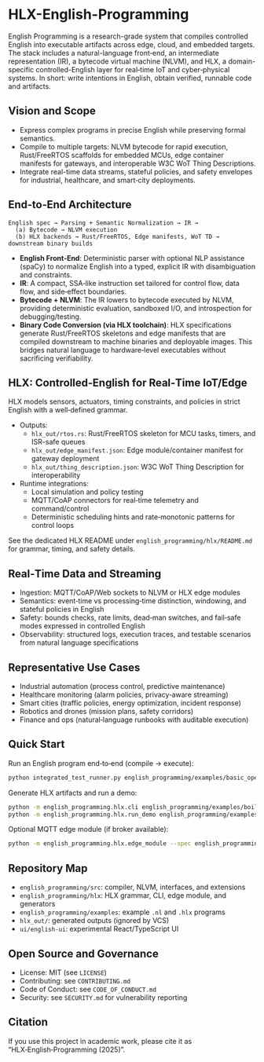 # HLX-English-Programming

English Programming is a research-grade system that compiles controlled English into executable artifacts across edge, cloud, and embedded targets. The stack includes a natural-language front‑end, an intermediate representation (IR), a bytecode virtual machine (NLVM), and HLX, a domain-specific controlled-English layer for real‑time IoT and cyber‑physical systems. In short: write intentions in English, obtain verified, runnable code and artifacts.

## Vision and Scope

- Express complex programs in precise English while preserving formal semantics.
- Compile to multiple targets: NLVM bytecode for rapid execution, Rust/FreeRTOS scaffolds for embedded MCUs, edge container manifests for gateways, and interoperable W3C WoT Thing Descriptions.
- Integrate real-time data streams, stateful policies, and safety envelopes for industrial, healthcare, and smart‑city deployments.

## End‑to‑End Architecture

```
English spec → Parsing + Semantic Normalization → IR →
  (a) Bytecode → NLVM execution
  (b) HLX backends → Rust/FreeRTOS, Edge manifests, WoT TD → downstream binary builds
```

- **English Front‑End**: Deterministic parser with optional NLP assistance (spaCy) to normalize English into a typed, explicit IR with disambiguation and constraints.
- **IR**: A compact, SSA‑like instruction set tailored for control flow, data flow, and side‑effect boundaries.
- **Bytecode + NLVM**: The IR lowers to bytecode executed by NLVM, providing deterministic evaluation, sandboxed I/O, and introspection for debugging/testing.
- **Binary Code Conversion (via HLX toolchain)**: HLX specifications generate Rust/FreeRTOS skeletons and edge manifests that are compiled downstream to machine binaries and deployable images. This bridges natural language to hardware‑level executables without sacrificing verifiability.

## HLX: Controlled‑English for Real‑Time IoT/Edge

HLX models sensors, actuators, timing constraints, and policies in strict English with a well‑defined grammar.

- Outputs:
  - `hlx_out/rtos.rs`: Rust/FreeRTOS skeleton for MCU tasks, timers, and ISR-safe queues
  - `hlx_out/edge_manifest.json`: Edge module/container manifest for gateway deployment
  - `hlx_out/thing_description.json`: W3C WoT Thing Description for interoperability
- Runtime integrations:
  - Local simulation and policy testing
  - MQTT/CoAP connectors for real‑time telemetry and command/control
  - Deterministic scheduling hints and rate‑monotonic patterns for control loops

See the dedicated HLX README under `english_programming/hlx/README.md` for grammar, timing, and safety details.

## Real‑Time Data and Streaming

- Ingestion: MQTT/CoAP/Web sockets to NLVM or HLX edge modules
- Semantics: event‑time vs processing‑time distinction, windowing, and stateful policies in English
- Safety: bounds checks, rate limits, dead‑man switches, and fail‑safe modes expressed in controlled English
- Observability: structured logs, execution traces, and testable scenarios from natural language specifications

## Representative Use Cases

- Industrial automation (process control, predictive maintenance)
- Healthcare monitoring (alarm policies, privacy‑aware streaming)
- Smart cities (traffic policies, energy optimization, incident response)
- Robotics and drones (mission plans, safety corridors)
- Finance and ops (natural‑language runbooks with auditable execution)

## Quick Start

Run an English program end‑to‑end (compile → execute):

```bash
python integrated_test_runner.py english_programming/examples/basic_operations.nl
```

Generate HLX artifacts and run a demo:

```bash
python -m english_programming.hlx.cli english_programming/examples/boiler_a.hlx --out hlx_out
python -m english_programming.hlx.run_demo english_programming/examples/boiler_a.hlx
```

Optional MQTT edge module (if broker available):

```bash
python -m english_programming.hlx.edge_module --spec english_programming/examples/boiler_a.hlx --endpoint mqtt://localhost
```

## Repository Map

- `english_programming/src`: compiler, NLVM, interfaces, and extensions
- `english_programming/hlx`: HLX grammar, CLI, edge module, and generators
- `english_programming/examples`: example `.nl` and `.hlx` programs
- `hlx_out/`: generated outputs (ignored by VCS)
- `ui/english-ui`: experimental React/TypeScript UI

## Open Source and Governance

- License: MIT (see `LICENSE`)
- Contributing: see `CONTRIBUTING.md`
- Code of Conduct: see `CODE_OF_CONDUCT.md`
- Security: see `SECURITY.md` for vulnerability reporting

## Citation

If you use this project in academic work, please cite it as “HLX‑English‑Programming (2025)”.
